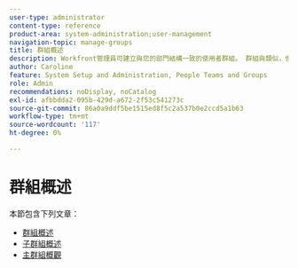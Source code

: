 ```yaml
---
user-type: administrator
content-type: reference
product-area: system-administration;user-management
navigation-topic: manage-groups
title: 群組概述
description: Workfront管理員可建立與您的部門結構一致的使用者群組。 群組與類似，但與團隊和公司不同。 Workfront管理員會授予群組對其需要工作和溝通的Workfront區域的存取權。 然後，每個群組都可以將其Workfront資訊（例如，使用者、範本和自訂表格）和專案與其他部門的資訊分開。 每個群組至少需要一個群組管理員。 群組管理員可以使用「群組」頁面在一個位置管理其群組。 您最多可以在一個群組下建立14層子群組。
author: Caroline
feature: System Setup and Administration, People Teams and Groups
role: Admin
recommendations: noDisplay, noCatalog
exl-id: afbbdda2-095b-429d-a672-2f53c541273c
source-git-commit: 86a0a9ddf5be1515ed8f5c2a537b0e2ccd5a1b63
workflow-type: tm+mt
source-wordcount: '117'
ht-degree: 0%

---
```


# 群組概述

本節包含下列文章：

* [群組概述](../../../administration-and-setup/manage-groups/groups-overview/groups.md)
* [子群組概述](../../../administration-and-setup/manage-groups/groups-overview/subgroups.md)
* [主群組概觀](../../../administration-and-setup/manage-groups/groups-overview/home-groups.md)
